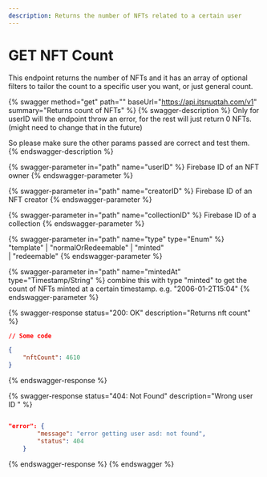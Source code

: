 ```yaml
---
description: Returns the number of NFTs related to a certain user
---
```


# GET NFT Count

This endpoint returns the number of NFTs and it has an array of optional filters to tailor the count to a specific user you want, or just general count.



{% swagger method="get" path="" baseUrl="https://api.itsnuqtah.com/v1" summary="Returns count of NFTs" %}
{% swagger-description %}
Only for userID will the endpoint throw an error, for the rest will just return 0 NFTs. (might need to change that in the future)

So please make sure the other params passed are correct and test them.
{% endswagger-description %}

{% swagger-parameter in="path" name="userID" %}
Firebase ID of an NFT owner
{% endswagger-parameter %}

{% swagger-parameter in="path" name="creatorID" %}
Firebase ID of an NFT creator
{% endswagger-parameter %}

{% swagger-parameter in="path" name="collectionID" %}
Firebase ID of a collection
{% endswagger-parameter %}

{% swagger-parameter in="path" name="type" type="Enum" %}
"template" | "normalOrRedeemable" | "minted"\
\| "redeemable"
{% endswagger-parameter %}

{% swagger-parameter in="path" name="mintedAt" type="Timestamp/String" %}
combine this with type "minted" to get the count of NFTs minted at a certain timestamp. e.g. "2006-01-2T15:04"
{% endswagger-parameter %}

{% swagger-response status="200: OK" description="Returns nft count" %}
```json
// Some code

{
    "nftCount": 4610
}
```
{% endswagger-response %}

{% swagger-response status="404: Not Found" description="Wrong user ID " %}
```json

"error": {
        "message": "error getting user asd: not found",
        "status": 404
    }
```
{% endswagger-response %}
{% endswagger %}

